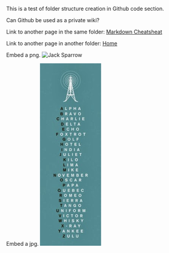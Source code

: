 This is a test of folder structure creation in Github code section.

Can Github be used as a private wiki?

Link to another page in the same folder:  [Markdown Cheatsheat](markdown-cheatsheet.md)

Link to another page in another folder: [Home](../README.md)

Embed a png.  ![Jack Sparrow](Best-Expression-ever-captain-jack-sparrow-27863273-440-441.jpg "Best Expression Ever")

Embed a jpg.  ![Telephony Alphabet](Alfabeto.jpg)

